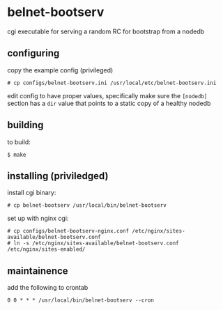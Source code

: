 # belnet-bootserv

cgi executable for serving a random RC for bootstrap from a nodedb

## configuring

copy the example config (privileged)

    # cp configs/belnet-bootserv.ini /usr/local/etc/belnet-bootserv.ini
    
edit config to have proper values, 
specifically  make sure the `[nodedb]` section has a `dir` value that points to a static copy of a healthy nodedb

## building

to build:

    $ make

## installing (priviledged)

install cgi binary:

    # cp belnet-bootserv /usr/local/bin/belnet-bootserv 

set up with nginx cgi:

    # cp configs/belnet-bootserv-nginx.conf /etc/nginx/sites-available/belnet-bootserv.conf
    # ln -s /etc/nginx/sites-available/belnet-bootserv.conf /etc/nginx/sites-enabled/ 

## maintainence

add the following to crontab

    0 0 * * * /usr/local/bin/belnet-bootserv --cron

